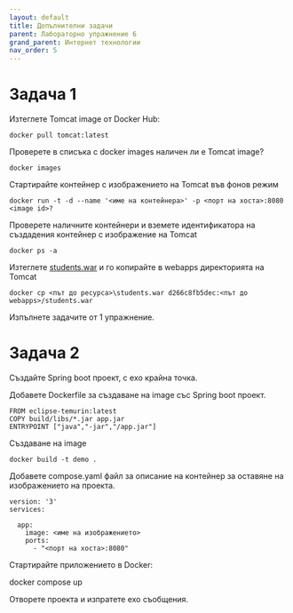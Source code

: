 ```yaml
---
layout: default
title: Допълнителни задачи
parent: Лабораторно упражнение 6
grand_parent: Интернет технологии
nav_order: 5
---
```


# Задача 1

Изтеглете Tomcat image от Docker Hub:

```
docker pull tomcat:latest
```

Проверете в списъка с docker images наличен ли е Tomcat image?

```
docker images
```

Стартирайте контейнер с изображението на Tomcat във фонов режим

```
docker run -t -d --name '<име на контейнера>' -p <порт на хоста>:8080 <image id>?
```

Проверете наличните контейнери и вземете идентификатора на създадения контейнер с изображение на Tomcat

```
docker ps -а
```

Изтеглете [students.war](../../../assets/students.war) и го копирайте в webapps директорията на Tomcat

```
docker cp <път до ресурса>\students.war d266c8fb5dec:<път до webapps>/students.war
```

Изпълнете задачите от 1 упражнение.

# Задача 2

Създайте Spring boot проект, с ехо крайна точка.

Добавете Dockerfile за създаване на image със Spring boot проект.

```
FROM eclipse-temurin:latest
COPY build/libs/*.jar app.jar
ENTRYPOINT ["java","-jar","/app.jar"]
```

Създаване на image
```
docker build -t demo .
```
Добавете compose.yaml файл за описание на контейнер за оставяне на изображението на проекта.

```
version: '3'
services:

  app:
    image: <име на изображението>
    ports:
      - "<порт на хоста>:8080"
```

Стартирайте приложението в Docker:

docker compose up

Отворете проекта и изпратете ехо съобщения.

